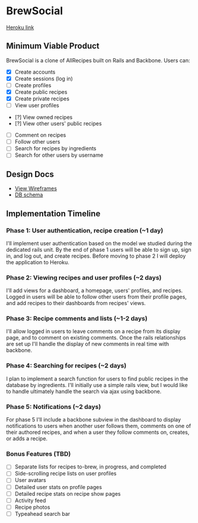# BrewSocial

[Heroku link][heroku]

[heroku]: https://brewsocial.herokuapp.com/

## Minimum Viable Product
BrewSocial is a clone of AllRecipes built on Rails and Backbone. Users can:

<!-- This is a Markdown checklist. Use it to keep track of your progress! -->

- [x] Create accounts
- [x] Create sessions (log in)
- [ ] Create profiles
- [x] Create public recipes
- [x] Create private recipes
- [ ] View user profiles
- [?] View owned recipes
- [?] View other users' public recipes
- [ ] Comment on recipes
- [ ] Follow other users
- [ ] Search for recipes by ingredients
- [ ] Search for other users by username

## Design Docs
* [View Wireframes][views]
* [DB schema][schema]

[views]: ./docs/views.md
[schema]: ./docs/schema.md

## Implementation Timeline

### Phase 1: User authentication, recipe creation (~1 day)
I'll implement user authentication based on the model we studied during the
dedicated rails unit. By the end of phase 1 users will be able to sign up, sign
in, and log out, and create recipes. Before moving to phase 2 I will deploy the
application to Heroku.


### Phase 2: Viewing recipes and user profiles (~2 days)
I'll add views for a dashboard, a homepage, users' profiles, and recipes. Logged in users
will be able to follow other users from their profile pages, and add recipes to
their dashboards from recipes' views.



### Phase 3: Recipe comments and lists (~1-2 days)
I'll allow logged in users to leave comments on a recipe from its display page,
and to comment on existing comments. Once the rails relationships are set up
I'll handle the display of new comments in real time with backbone.


### Phase 4: Searching for recipes (~2 days)
I plan to implement a search function for users to find public recipes in the
database by ingredients. I'll initially use a simple rails view, but I would
like to handle ultimately handle the search via ajax using backbone.


### Phase 5: Notifications (~2 days)
For phase 5 I'll include a backbone subview in the dashboard to display
notifications to users when another user follows them, comments on one of their
authored recipes, and when a user they follow comments on, creates, or adds a
recipe.


### Bonus Features (TBD)
- [ ] Separate lists for recipes to-brew, in progress, and completed
- [ ] Side-scrolling recipe lists on user profiles
- [ ] User avatars
- [ ] Detailed user stats on profile pages
- [ ] Detailed recipe stats on recipe show pages
- [ ] Activity feed
- [ ] Recipe photos
- [ ] Typeahead search bar

[phase-one]: ./docs/phases/phase1.md
[phase-two]: ./docs/phases/phase2.md
[phase-three]: ./docs/phases/phase3.md
[phase-four]: ./docs/phases/phase4.md
[phase-five]: ./docs/phases/phase5.md
